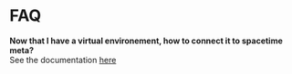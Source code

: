 # FAQ

**Now that I have a virtual environement, how to connect it to spacetime meta?**   
See the documentation [here](https://github.com/Spacetime-Meta/documentation/blob/main/Connect_to_the_map.md)
